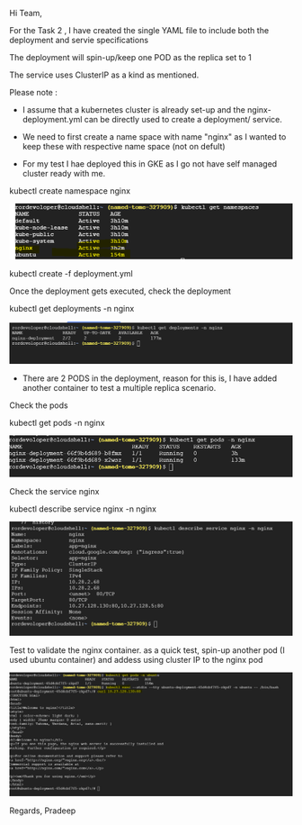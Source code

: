 Hi Team,

For the Task 2 , I have created the single YAML file to include both the deployment and servie specifications

The deployment will spin-up/keep one POD as the replica set to 1

The service uses ClusterIP as a kind as mentioned.

Please note :

* I assume that a kubernetes cluster is already set-up and the nginx-deployment.yml can be directly used to create a deployment/ service.

* We need to first create a name space with name "nginx" as I wanted to keep these with respective name space (not on defult)

* For my test I hae deployed this in GKE as I go not have self managed cluster ready with me.

kubectl create namespace nginx

![This is an image](/assets/7.png)


kubectl create -f deployment.yml

Once the deployment gets executed, check the deployment

kubectl get deployments -n nginx

![This is an image](/assets/8.png)

* There are 2 PODS in the deployment, reason for this is, I have added another container to test a multiple replica scenario.

Check the pods

kubectl get pods -n nginx

![This is an image](/assets/9.png)


Check the service nginx 

kubectl describe service nginx -n nginx

![This is an image](/assets/10.png)


Test to validate the nginx container. as a quick test, spin-up another pod (I used ubuntu container) and addess using cluster IP to the nginx pod


![This is an image](/assets/11.png)




Regards,
Pradeep